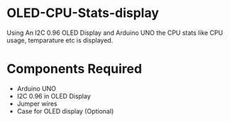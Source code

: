 # OLED-CPU-Stats-display

Using An I2C 0.96 OLED Display and Arduino UNO the CPU stats like CPU usage, temparature etc is displayed.

# Components Required
* Arduino UNO
* I2C 0.96 in OLED Display
* Jumper wires
* Case for OLED display (Optional)
  
